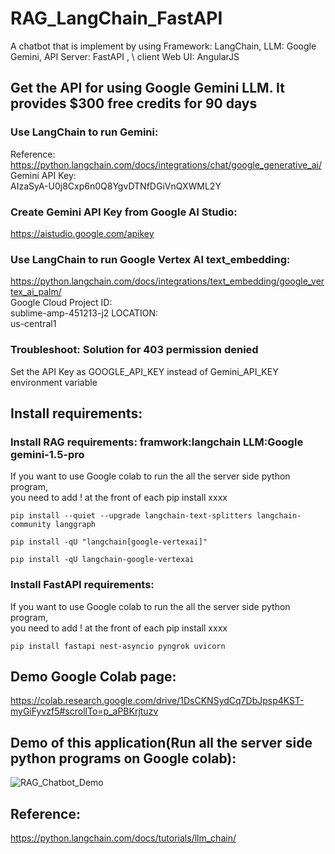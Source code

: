 # RAG_LangChain_FastAPI
A chatbot that is implement by using Framework: LangChain, LLM: Google Gemini, API Server: FastAPI , \ 
client Web UI: AngularJS



## Get the API for using Google Gemini LLM. It provides $300 free credits for 90 days
### Use LangChain to run Gemini: 
Reference: https://python.langchain.com/docs/integrations/chat/google_generative_ai/  \
Gemini API Key: \
AIzaSyA-U0j8Cxp6n0Q8YgvDTNfDGiVnQXWML2Y

### Create Gemini API Key from Google AI Studio:
https://aistudio.google.com/apikey



### Use LangChain to run Google Vertex AI text_embedding:
https://python.langchain.com/docs/integrations/text_embedding/google_vertex_ai_palm/ \
Google Cloud Project ID: \
sublime-amp-451213-j2
LOCATION: \
us-central1 


### Troubleshoot: Solution for 403 permission denied
Set the API Key as GOOGLE_API_KEY instead of Gemini_API_KEY environment variable



## Install requirements:
### Install RAG requirements: framwork:langchain LLM:Google gemini-1.5-pro
If you want to use Google colab to run the all the server side python program, \
you need to add ! at the front of each pip install xxxx
```
pip install --quiet --upgrade langchain-text-splitters langchain-community langgraph

pip install -qU "langchain[google-vertexai]"

pip install -qU langchain-google-vertexai
```

### Install FastAPI requirements:
If you want to use Google colab to run the all the server side python program, \
you need to add ! at the front of each pip install xxxx
```
pip install fastapi nest-asyncio pyngrok uvicorn
```

## Demo Google Colab page:
https://colab.research.google.com/drive/1DsCKNSydCq7DbJpsp4KST-myGiFyvzf5#scrollTo=p_aPBKrjtuzv



## Demo of this application(Run all the server side python programs on Google colab):
![RAG_Chatbot_Demo](https://github.com/user-attachments/assets/eae36727-babc-4839-b908-5b54676bd566)




## Reference:
https://python.langchain.com/docs/tutorials/llm_chain/
